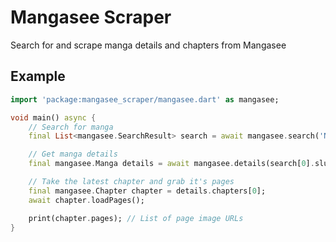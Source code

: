 # Mangasee Scraper

Search for and scrape manga details and chapters from Mangasee

## Example

```dart
import 'package:mangasee_scraper/mangasee.dart' as mangasee;

void main() async {
	// Search for manga
	final List<mangasee.SearchResult> search = await mangasee.search('Nagatoro-san');

	// Get manga details
	final mangasee.Manga details = await mangasee.details(search[0].slug);

	// Take the latest chapter and grab it's pages
	final mangasee.Chapter chapter = details.chapters[0];
	await chapter.loadPages();

	print(chapter.pages); // List of page image URLs
}
```